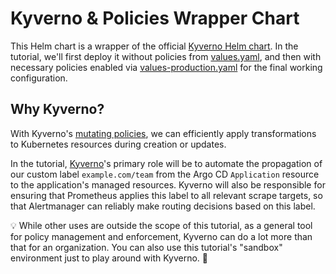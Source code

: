 # Kyverno & Policies Wrapper Chart

This Helm chart is a wrapper of the official [Kyverno Helm chart](https://github.com/kyverno/kyverno/tree/main/charts/kyverno#readme). In the tutorial, we'll first deploy it without policies from [values.yaml](values.yaml), and then with necessary policies enabled via [values-production.yaml](values-production.yaml) for the final working configuration.

## Why Kyverno?

With Kyverno's [mutating policies](https://kyverno.io/docs/writing-policies/mutate/), we can efficiently apply transformations to Kubernetes resources during creation or updates.

In the tutorial, [Kyverno](https://kyverno.io/)'s primary role will be to automate the propagation of our custom label `example.com/team` from the Argo CD `Application` resource to the application's managed resources. Kyverno will also be responsible for ensuring that Prometheus applies this label to all relevant scrape targets, so that Alertmanager can reliably make routing decisions based on this label.

💡 While other uses are outside the scope of this tutorial, as a general tool for policy management and enforcement, Kyverno can do a lot more than that for an organization. You can also use this tutorial's "sandbox" environment just to play around with Kyverno. 🤹